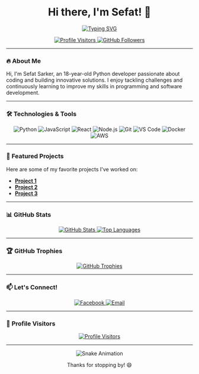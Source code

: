 <h1 align="center">Hi there, I'm Sefat! 👋</h1>

<p align="center">
  <a href="https://github.com/SEFAT-777">
    <img src="https://readme-typing-svg.demolab.com?font=Fira+Code&pause=1000&color=00FF00&center=true&vCenter=true&width=435&lines=Welcome+to+my+GitHub+profile!;Let's+create+something+awesome!" alt="Typing SVG" />
  </a>
</p>

<p align="center">
  <a href="https://github.com/SEFAT-777">
    <img src="https://visitor-badge.glitch.me/badge?page_id=SEFAT-777.SEFAT-777" alt="Profile Visitors" />
  </a>
  <a href="https://github.com/SEFAT-777?tab=followers">
    <img src="https://img.shields.io/github/followers/SEFAT-777?label=Follow&style=social" alt="GitHub Followers" />
  </a>
</p>

---

### 🔥 **About Me**

Hi, I'm Sefat Sarker, an 18-year-old Python developer passionate about coding and building innovative solutions. I enjoy tackling challenges and continuously learning to improve my skills in programming and software development.

---

### 🛠️ **Technologies & Tools**

<p align="center">
  <img src="https://img.shields.io/badge/-Python-3776AB?style=for-the-badge&logo=python&logoColor=white" alt="Python" />
  <img src="https://img.shields.io/badge/-JavaScript-F7DF1E?style=for-the-badge&logo=javascript&logoColor=black" alt="JavaScript" />
  <img src="https://img.shields.io/badge/-React-61DAFB?style=for-the-badge&logo=react&logoColor=black" alt="React" />
  <img src="https://img.shields.io/badge/-Node.js-339933?style=for-the-badge&logo=node.js&logoColor=white" alt="Node.js" />
  <img src="https://img.shields.io/badge/-Git-F05032?style=for-the-badge&logo=git&logoColor=white" alt="Git" />
  <img src="https://img.shields.io/badge/-VS%20Code-007ACC?style=for-the-badge&logo=visual-studio-code&logoColor=white" alt="VS Code" />
  <img src="https://img.shields.io/badge/-Docker-2496ED?style=for-the-badge&logo=docker&logoColor=white" alt="Docker" />
  <img src="https://img.shields.io/badge/-AWS-232F3E?style=for-the-badge&logo=amazon-aws&logoColor=white" alt="AWS" />
</p>

---

### 🚀 **Featured Projects**

Here are some of my favorite projects I've worked on:

- **[Project 1](https://github.com/SEFAT-777/project-1)** 
- **[Project 2](https://github.com/SEFAT-777/project-2)**
- **[Project 3](https://github.com/SEFAT-777/project-3)**

---

### 📊 **GitHub Stats**

<p align="center">
  <a href="https://github.com/SEFAT-777">
    <img src="https://github-readme-stats.vercel.app/api?username=SEFAT-777&show_icons=true&theme=radical" alt="GitHub Stats" />
  </a>
  <a href="https://github.com/SEFAT-777">
    <img src="https://github-readme-stats.vercel.app/api/top-langs/?username=SEFAT-777&layout=compact&theme=radical" alt="Top Languages" />
  </a>
</p>

---

### 🏆 **GitHub Trophies**

<p align="center">
  <a href="https://github.com/SEFAT-777">
    <img src="https://github-profile-trophy.vercel.app/?username=SEFAT-777&theme=radical&no-frame=true&row=1&column=7" alt="GitHub Trophies" />
  </a>
</p>

---

### 📫 **Let's Connect!**

<p align="center">
  <a href="[https://facebook.com/your-facebook-profile](https://www.facebook.com/sefat.sarker.777x)">
    <img src="https://img.shields.io/badge/-Facebook-1877F2?style=for-the-badge&logo=facebook&logoColor=white" alt="Facebook" />
  </a>
  <a href="mailto:sefatsarker480@gmail">
    <img src="https://img.shields.io/badge/-Email-D14836?style=for-the-badge&logo=gmail&logoColor=white" alt="Email" />
  </a>
</p>

---

### 👀 **Profile Visitors**

<p align="center">
  <a href="https://github.com/SEFAT-777">
    <img src="https://visitor-badge.glitch.me/badge?page_id=SEFAT-777.SEFAT-777" alt="Profile Visitors" />
  </a>
</p>

---

<p align="center">
  <img src="https://github.com/SEFAT-777/SEFAT-777/blob/output/github-contribution-grid-snake.svg" alt="Snake Animation" />
</p>

<p align="center">Thanks for stopping by! 😄</p>
